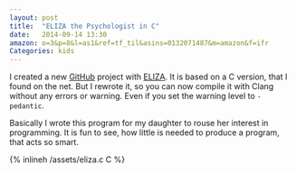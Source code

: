 ```yaml
---
layout: post
title:  "ELIZA the Psychologist in C"
date:   2014-09-14 13:30
amazon: o=3&p=8&l=as1&ref=tf_til&asins=0132071487&m=amazon&f=ifr
Categories: kids
---
```


I created a new [GitHub] project with [ELIZA]. It is based on a C version, that I found on the net. But I rewrote it, so you can now compile it with Clang without any errors or warning. Even if you set the warning level to `-pedantic`.

Basically I wrote this program for my daughter to rouse her interest in programming. It is fun to see, how little is needed to produce a program, that acts so smart.

{% inlineh /assets/eliza.c C %}

[GitHub]: http://www.github.com
[ELIZA]: http://www.github.com/itmm/eliza
